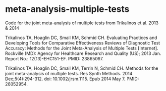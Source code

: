# meta-analysis-multiple-tests
Code for the joint meta-analysis of multiple tests from Trikalinos et al. 2013 &amp; 2014

Trikalinos TA, Hoaglin DC, Small KM, Schmid CH. Evaluating Practices and Developing Tools for Comparative Effectiveness Reviews of Diagnostic Test Accuracy: Methods for the Joint Meta-Analysis of Multiple Tests [Internet]. Rockville (MD): Agency for Healthcare Research and Quality (US); 2013 Jan. Report No.: 12(13)-EHC151-EF. PMID: 23865097.

Trikalinos TA, Hoaglin DC, Small KM, Terrin N, Schmid CH. Methods for the joint meta-analysis of multiple tests. Res Synth Methods. 2014 Dec;5(4):294-312. doi: 10.1002/jrsm.1115. Epub 2014 May 7. PMID: 26052954.


